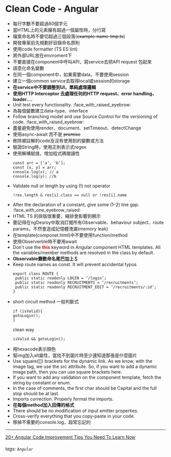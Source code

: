 Clean Code - Angular 
===

* 每行字數不要超過80個字元
* 當HTML上的元素擁有超過一個屬性時，分行寫
* 檔案命名時不要切超過三個段落(~~example-name-tmp.ts~~)
* 開發專案前先規劃好目錄命名原則
* 使用code formatter (TS ES lint)
* 將外部URL放在enviroment下
* 不要直接在component中呼叫API，寫service去把API request 包起來
* 語意化命名變數
* 在同一個component中，如果需要data，不要使用session
* 建立一個common service去取得local或session的storage
* **在service中不要調整到UI，單純處理邏輯**
* **使用HTTP Interceptor 去處理任何的HTTP request、error handling、loader....**
* Unit test every functionality.    :face_with_raised_eyebrow: 
* 為每個變數建立data-type、interface
* Follow branching model and use Source Control for the versioning of code. :face_with_raised_eyebrow: 
* 盡量避免使用render、document、setTimeout、detectChange
* 使用async-await 而不是 ~~promise~~
* 刪除被註解的code及沒有使用到的變數或方法
* 驗證String時，使用正則表示式regex
* 使用解構賦值，增加程式碼閱讀性
    ```typescript=
    const arr = [‘a’, ‘b’];
    const [x, y] = arr;
    console.log(x); // a
    console.log(y); //b
    ```
* Validate null or length by using (!) not operator
    ```typescript=
    !res.length & res[i].class == null or !res[i].name
    ```
* After the declaration of a constant, give some (1–2) line gap. :face_with_one_eyebrow_raised: 
* HTML TS 的排版很重要，縮排會影響到顯示
* 要記得在ngDesroy中取消訂閱所有Observable、behaviour subject、route params，不然會造成記憶體洩漏(memory leak)
* 在template(componet.html)中不要使用function/method
* 使用Observerble時不要用await
* Don’t use the <font color='#f00'>**this**</font> keyword in Angular component HTML templates. All the variables/member methods are resolved in the class by default.
* **Observable變數命名尾巴加上＄**
* Keep route names as const. It will prevent accidental typos
    ```typescript=
    export class ROUTE { 
     public static readonly LOGIN = ‘/login’; 
     public static readonly RECRUITMENTS = ‘/recruitments’; 
     public static readonly RECRUITMENT_EDIT = ‘/recruitments/:id’; 
    } 
    ```
* short circuit method
    一般判斷式
    ```typescript=
    if (isValid){ 
    gotoLogin(); 
    }
    ```
    clean way
    ```typescript=
    isValid && gotoLogin();
    ```
* 用hexacode表示顏色
* 幫img加入alt屬性，當找不到圖片時至少還知道那張是什麼圖片
* Use square([]) brackets for the dynamic link. As we know, with the image tag, we use the src attribute. So, if you want to add a dynamic image path, then you can use square brackets here.
* If you want to add any validation on the component template, fetch the string by constant or enum.
* In the case of comments, the first char should be Capital and the full stop should be at last.
* Imports correction. Properly format the imports.
* **在每個method加入回傳的格式**
* There should be no modification of input emitter properties.
* Cross-verify everything that you copy-paste in your code.
* 移掉不需要的console.log，超常忘記的



---

[20+ Angular Code Improvement Tips You Need To Learn Now](https://javascript.plainenglish.io/20-angular-code-improvement-tips-you-need-to-learn-now-af57cab58c69)

###### tags: `Angular`